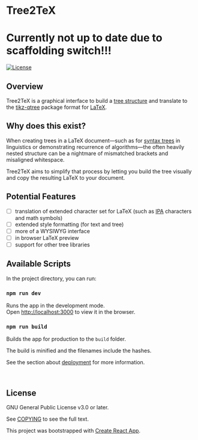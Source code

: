 # Tree2TeX

# Currently not up to date due to scaffolding switch!!!

[![License](https://img.shields.io/github/license/holdenout/tree2tex?color=blue)](https://github.com/holdenout/tree2tex/blob/master/COPYING)

## Overview

Tree2TeX is a graphical interface to build a [tree structure](https://en.wikipedia.org/wiki/Tree_structure) and translate to the [tikz-qtree](https://ctan.org/pkg/tikz-qtree) package format for [LaTeX](https://www.latex-project.org/).

## Why does this exist?

When creating trees in a LaTeX document&mdash;such as for [syntax trees](https://en.wikipedia.org/wiki/Parse_tree) in linguistics or demonstrating recurrence of algorithms&mdash;the often heavily nested structure can be a nightmare of mismatched brackets and misaligned whitespace.

Tree2TeX aims to simplify that process by letting you build the tree visually and copy the resulting LaTeX to your document.

## Potential Features

- [ ] translation of extended character set for LaTeX (such as [IPA](https://en.wikipedia.org/wiki/International_Phonetic_Alphabet) characters and math symbols)
- [ ] extended style formatting (for text and tree)
- [ ] more of a WYSIWYG interface
- [ ] in browser LaTeX preview
- [ ] support for other tree libraries

## Available Scripts

In the project directory, you can run:

### `npm run dev`

Runs the app in the development mode.<br>
Open [http://localhost:3000](http://localhost:3000) to view it in the browser.

### `npm run build`

Builds the app for production to the `build` folder.<br>

The build is minified and the filenames include the hashes.<br>

See the section about [deployment](https://facebook.github.io/create-react-app/docs/deployment) for more information.

<br>

## License

GNU General Public License v3.0 or later.

See [COPYING](https://github.com/holdenout/tree2tex/blob/master/COPYING) to see the full text.

This project was bootstrapped with [Create React App](https://github.com/facebook/create-react-app).
